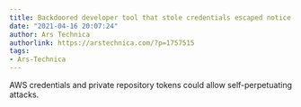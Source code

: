```yaml
---
title: Backdoored developer tool that stole credentials escaped notice for 3 months
date: "2021-04-16 20:07:24"
author: Ars Technica
authorlink: https://arstechnica.com/?p=1757515
tags:
- Ars-Technica
---
```

AWS credentials and private repository tokens could allow self-perpetuating attacks.